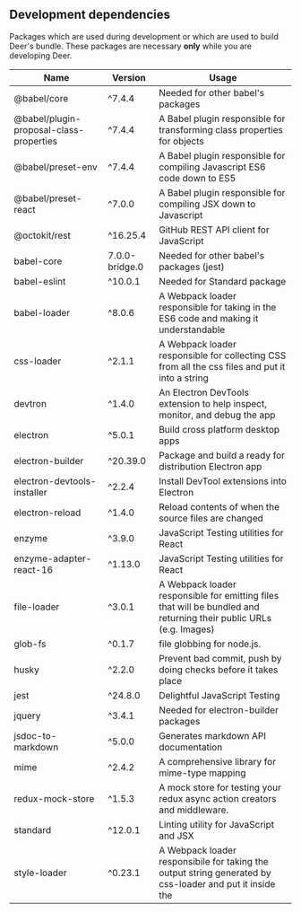 ## Development dependencies

Packages which are used during development or which are used to build Deer's bundle. These packages are necessary **only** while you are developing Deer.

|           Name          |  Version  |    Usage   |
| ----------------------- | --------- | ---------- |
| @babel/core             | ^7.4.4    | Needed for other babel's packages |
| @babel/plugin-proposal-class-properties | ^7.4.4 | A Babel plugin responsible for transforming class properties for objects |
| @babel/preset-env       | ^7.4.4    | A Babel plugin responsible for compiling Javascript ES6 code down to ES5 |
| @babel/preset-react     | ^7.0.0    | A Babel plugin responsible for compiling JSX down to Javascript |
| @octokit/rest           | ^16.25.4  | GitHub REST API client for JavaScript |
| babel-core              | 7.0.0-bridge.0 | Needed for other babel's packages (jest) |
| babel-eslint            | ^10.0.1   | Needed for Standard package |
| babel-loader            | ^8.0.6    | A Webpack loader responsible for taking in the ES6 code and making it understandable |
| css-loader              | ^2.1.1    | A Webpack loader responsible for collecting CSS from all the css files and put it into a string |
| devtron                 | ^1.4.0    | An Electron DevTools extension to help inspect, monitor, and debug the app |
| electron                | ^5.0.1    | Build cross platform desktop apps |
| electron-builder        | ^20.39.0  | Package and build a ready for distribution Electron app |
| electron-devtools-installer | ^2.2.4 | Install DevTool extensions into Electron |
| electron-reload         | ^1.4.0    | Reload contents of when the source files are changed |
| enzyme                  | ^3.9.0    | JavaScript Testing utilities for React |
| enzyme-adapter-react-16 | ^1.13.0    | JavaScript Testing utilities for React |
| file-loader             | ^3.0.1    | A Webpack loader responsible for emitting files that will be bundled and returning their public URLs (e.g. Images) |
| glob-fs                 | ^0.1.7    | file globbing for node.js. |
| husky                   | ^2.2.0    | Prevent bad commit, push by doing checks before it takes place |
| jest                    | ^24.8.0   | Delightful JavaScript Testing |
| jquery                  | ^3.4.1    | Needed for electron-builder packages |
| jsdoc-to-markdown       | ^5.0.0    | Generates markdown API documentation |
| mime                    | ^2.4.2    | A comprehensive library for mime-type mapping |
| redux-mock-store        | ^1.5.3    | A mock store for testing your redux async action creators and middleware. |
| standard                | ^12.0.1   | Linting utility for JavaScript and JSX |
| style-loader            | ^0.23.1   | A Webpack loader responsibile for taking the output string generated by css-loader and put it inside the <style> tags |
| webpack                 | ^4.31.0   | A module bundler for JavaScript files |
| webpack-cli             | ^3.3.2    | Required by webpack |
| webpack-dev-server      | ^3.3.1    | Provides live reloading for development |
| webpack-merge           | ^4.2.1    | Provides a merge function that concatenates arrays and merges objects creating a new object |


## Production dependencies

Packages which are required at runtime. These packages are essential for Deer to work
Those are dependencies that are essential for software to work.

|          Name         |    Version    |    Usage   |
| --------------------- | ------------- | ---------- |
| @material-ui/core     | ^3.9.3        | A front-end framework |
| @material-ui/icons    | ^3.0.2        |  Material Design Svg Icons converted to Material-UI React components |
| electron-is-dev       | ^1.1.0        | Check if Electron is running in development |
| electron-log          | ^3.0.5        | A multi-transport async logging library |
| electron-store        | ^3.2.0        | Save and load user preferences |
| electron-window-state | ^5.0.3        | Store and restore window sizes and positions |
| i18next               | ^15.1.0       | internationalization framework |
| immutable             | ^4.0.0-rc.12  | Immutable data cannot be changed once created |
| jss                   | ^9.8.7        | A lib for generating Style Sheets with JavaScript |
| jss-rtl               | ^0.2.3        | Enables right-to-left support by flipping every rule |
| moment                | ^2.24.0       | Parse, validate, manipulate, and display dates |
| pouchdb-browser       | ^7.0.0        | A pocket-sized database. |
| prop-types            | ^15.7.2       | A Runtime type checking for React props |
| react                 | ^16.8.6       | A JavaScript library for building user interfaces |
| react-custom-scrollbars | ^4.2.1      | React scrollbars component |
| react-dom             | ^16.8.6       | React package for working with the DOM |
| react-flip-move       | ^3.0.3        | Responsible for animating a list of items when the list's order changes |
| react-i18next         | ^10.9.0       | Internationalization for react |
| react-jss             | ^8.6.1        | JSS integration with React |
| react-quill           | ^1.3.3        | The Quill rich-text editor as a React component |
| react-redux           | ^7.0.3        | React bindings for Redux |
| react-router-dom      | ^5.0.0        | A DOM bindings for React Router |
| redux                 | ^4.0.1        | A predictable state container for JavaScript apps |
| redux-actions         | ^2.6.4        | Helpers for both handling and creating actions |
| redux-thunk           | ^2.3.0        | A Redux middleware allows writing asynchronous actions |
| uuid                  | ^3.3.2        | RFC4122 (v1, v4, and v5) UUIDs |

## References

[package.json: Specifics of npm's package.json handling](https://docs.npmjs.com/files/package.json)

[Rest and spread properties](https://babeljs.io/docs/en/babel-plugin-transform-object-rest-spread/)
